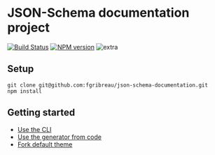 # JSON-Schema documentation project

[![Build Status](https://travis-ci.org/fgribreau/json-schema-documentation.svg?branch=master)](https://travis-ci.org/fgribreau/json-schema-documentation) [![NPM version](https://img.shields.io/npm/v/json-schema-documentation.svg)](https://www.npmjs.com/package/json-schema-documentation)
![extra](https://img.shields.io/badge/actively%20maintained-yes-ff69b4.svg?)


## Setup

```
git clone git@github.com:fgribreau/json-schema-documentation.git
npm install
```

## Getting started

* [Use the CLI](/packages/cli)
* [Use the generator from code](/packages/generator)
* [Fork default theme](/packages/theme-default)
